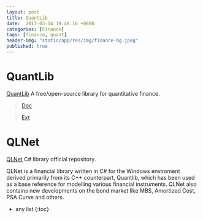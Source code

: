 ```yaml
---
layout: post
title: QuantLib
date:  2017-03-14 19:48:16 +0800
categories: [Finance]
tags: [finance, quant]
header-img: "static/app/res/img/finance-bg.jpeg"
published: true
---
```


# QuantLib

[QuantLib](http://quantlib.org/index.shtml) A free/open-source library for quantitative finance.


> [Doc](http://quantlib.org/docs.shtml)

> [Ext](http://quantlib.org/extensions.shtml)



# QLNet

[QLNet](https://github.com/amaggiulli/qlnet) C# library official repository. 

QLNet is a financial library written in C# for the Windows enviroment derived primarily from its C++ counterpart, Quantlib, 
which has been used as a base reference for modelling various financial instruments. QLNet also contains new developments on the bond market like MBS,
Amortized Cost, PSA Curve and others.




* any list
{:toc}








